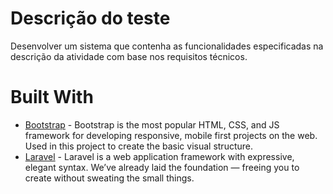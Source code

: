 # Descrição do teste

Desenvolver um sistema que contenha as funcionalidades especificadas na
descrição da atividade com base nos requisitos técnicos.

# Built With

* [Bootstrap](http://getbootstrap.com/) - Bootstrap is the most popular HTML, CSS, and JS framework for developing responsive, mobile first projects on the web. Used in this project to create the basic visual structure.
* [Laravel](hhttps://laravel.com/) - Laravel is a web application framework with expressive, elegant syntax. We’ve already laid the foundation — freeing you to create without sweating the small things.